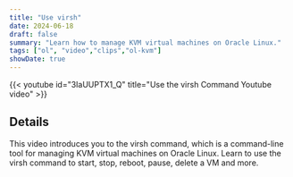 ```yaml
---
title: "Use virsh"
date: 2024-06-18
draft: false
summary: "Learn how to manage KVM virtual machines on Oracle Linux."
tags: ["ol", "video","clips","ol-kvm"]
showDate: true
---
```


{{< youtube id="3IaUUPTX1_Q" title="Use the virsh Command Youtube video" >}}

## Details

This video introduces you to the virsh command, which is a command-line tool for managing KVM virtual machines on Oracle Linux. Learn to use the virsh command to start, stop, reboot, pause, delete a VM and more.
